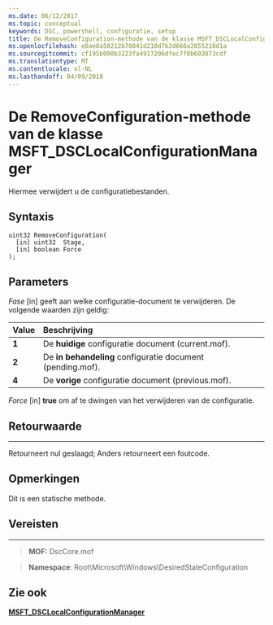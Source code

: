 ```yaml
---
ms.date: 06/12/2017
ms.topic: conceptual
keywords: DSC, powershell, configuratie, setup
title: De RemoveConfiguration-methode van de klasse MSFT_DSCLocalConfigurationManager
ms.openlocfilehash: e0ae8a50212b70841d210d7b2d666a2855218d1a
ms.sourcegitcommit: cf195b090b3223fa4917206dfec7f0b603873cdf
ms.translationtype: MT
ms.contentlocale: nl-NL
ms.lasthandoff: 04/09/2018
---
```

# <a name="removeconfiguration-method-of-the-msftdsclocalconfigurationmanager-class"></a>De RemoveConfiguration-methode van de klasse MSFT_DSCLocalConfigurationManager

Hiermee verwijdert u de configuratiebestanden.

<a name="syntax"></a>Syntaxis
------

```mof
uint32 RemoveConfiguration(
  [in] uint32  Stage,
  [in] boolean Force
);
```

<a name="parameters"></a>Parameters
----------

*Fase* \[in\] geeft aan welke configuratie-document te verwijderen. De volgende waarden zijn geldig:

|Value |Beschrijving |
|:--- |:---|
|**1** | De **huidige** configuratie document (current.mof). |
|**2** | De **in behandeling** configuratie document (pending.mof).  |
|**4** | De **vorige** configuratie document (previous.mof). |

*Force* \[in\] **true** om af te dwingen van het verwijderen van de configuratie.

## <a name="return-value"></a>Retourwaarde
------------

Retourneert nul geslaagd; Anders retourneert een foutcode.

## <a name="remarks"></a>Opmerkingen

Dit is een statische methode.

## <a name="requirements"></a>Vereisten
------------
>**MOF:** DscCore.mof

>**Namespace**: Root\Microsoft\Windows\DesiredStateConfiguration


## <a name="see-also"></a>Zie ook


[**MSFT_DSCLocalConfigurationManager**](msft-dsclocalconfigurationmanager.md)